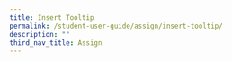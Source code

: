 ```yaml
---
title: Insert Tooltip
permalink: /student-user-guide/assign/insert-tooltip/
description: ""
third_nav_title: Assign
---
```

